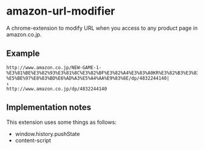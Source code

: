 # amazon-url-modifier
A chrome-extension to modify URL when you access to any product page in amazon.co.jp.

## Example
```
http://www.amazon.co.jp/NEW-GAME-1-%E3%81%BE%E3%82%93%E3%81%8C%E3%82%BF%E3%82%A4%E3%83%A0KR%E3%82%B3%E3%83%9F%E3%83%83%E3%82%AF%E3%82%B9-%E5%BE%97%E8%83%BD%E6%AD%A3%E5%A4%AA%E9%83%8E/dp/4832244140|
↓
http://www.amazon.co.jp/dp/4832244140
```

## Implementation notes
This extension uses some things as follows:

* window.history.pushState
* content-script
